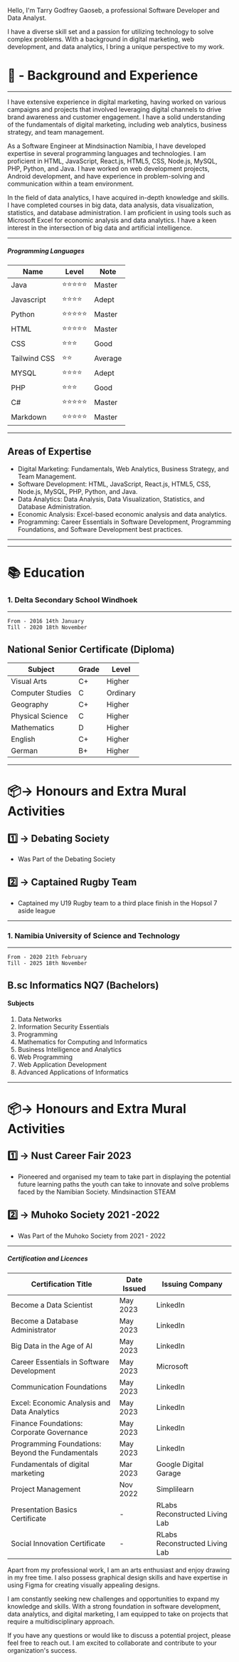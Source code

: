 




Hello, I'm Tarry Godfrey Gaoseb, a professional Software Developer and Data Analyst.

 I have a diverse skill set and a passion for utilizing technology to solve complex problems. With a background in digital marketing, web development, and data analytics, I bring a unique perspective to my work.



# 🚀 - Background and Experience
---
I have extensive experience in digital marketing, having worked on various campaigns and projects that involved leveraging digital channels to drive brand awareness and customer engagement. I have a solid understanding of the fundamentals of digital marketing, including web analytics, business strategy, and team management.

As a Software Engineer at Mindsinaction Namibia, I have developed expertise in several programming languages and technologies. I am proficient in HTML, JavaScript, React.js, HTML5, CSS, Node.js, MySQL, PHP, Python, and Java. I have worked on web development projects, Android development, and have experience in problem-solving and communication within a team environment.

In the field of data analytics, I have acquired in-depth knowledge and skills. I have completed courses in big data, data analysis, data visualization, statistics, and database administration. I am proficient in using tools such as Microsoft Excel for economic analysis and data analytics. I have a keen interest in the intersection of big data and artificial intelligence.

---
##### Programming Languages
| Name         | Level      | Note                                                                         |
| ------------ | ---------- | ---------------------------------------------------------------------------- |
| Java         | ⭐⭐⭐⭐⭐ | Master  | 
| Javascript   | ⭐⭐⭐⭐   |   Adept                                                                          |
| Python       | ⭐⭐⭐⭐⭐ |   Master                                                                           |
| HTML         | ⭐⭐⭐⭐⭐ |   Master                                                                           |
| CSS          | ⭐⭐⭐     |    Good                                                                          |
| Tailwind CSS | ⭐⭐       |   Average                                                                           |
| MYSQL        | ⭐⭐⭐⭐   |    Adept                                                                          |
| PHP          | ⭐⭐⭐     |   Good                                                                           |
| C#           | ⭐⭐⭐⭐⭐ |   Master                                                                           |
| Markdown     | ⭐⭐⭐⭐⭐ |     Master                                                                         |

---
## Areas of Expertise

- Digital Marketing: Fundamentals, Web Analytics, Business Strategy, and Team Management.
- Software Development: HTML, JavaScript, React.js, HTML5, CSS, Node.js, MySQL, PHP, Python, and Java.
- Data Analytics: Data Analysis, Data Visualization, Statistics, and Database Administration.
- Economic Analysis: Excel-based economic analysis and data analytics.
- Programming: Career Essentials in Software Development, Programming Foundations, and Software Development best practices.
---


--- 
# 📚 Education
### 1. Delta Secondary School Windhoek
---
```
From - 2016 14th January 
Till - 2020 18th November
```
## National Senior Certificate (Diploma)
| Subject          | Grade | Level    |
| ---------------- |:----- | -------- |
| Visual Arts      | C+    | Higher   |
| Computer Studies | C     | Ordinary |
| Geography        | C+    | Higher   |
| Physical Science | C     | Higher   |
| Mathematics      | D     | Higher |
| English          | C+    | Higher   |
| German           | B+    | Higher   |

--- 
# 📦-> Honours and Extra Mural Activities

## 1️⃣ -> Debating Society
- Was Part of the Debating Society

## 2️⃣ -> Captained Rugby Team
- Captained my U19 Rugby team to a third place finish in the Hopsol 7 aside league
---
### 1. Namibia University of Science and Technology
---
```
From - 2020 21th February 
Till - 2025 18th November
```
## B.sc Informatics NQ7 (Bachelors)
#### Subjects
1. Data Networks
2. Information Security Essentials
3. Programming
4. Mathematics for Computing and Informatics
5. Business Intelligence and Analytics
6. Web Programming
7. Web Application Development
8. Advanced Applications of Informatics

--- 
# 📦-> Honours and Extra Mural Activities

## 1️⃣ -> Nust Career Fair 2023
- Pioneered and organised my team to take part in displaying the potential future learning paths the youth can take to innovate and solve problems faced by the Namibian Society. Mindsinaction STEAM

## 2️⃣ -> Muhoko Society 2021 -2022
- Was Part of the Muhoko Society from 2021 - 2022
--- 
##### Certification and Licences

| Certification Title                                 | Date Issued | Issuing Company                                   |
|-----------------------------------------------------|-------------|--------------------------------------------------|
| Become a Data Scientist                             | May 2023    | LinkedIn                                         |
| Become a Database Administrator                     | May 2023    | LinkedIn                                         |
| Big Data in the Age of AI                           | May 2023    | LinkedIn                                         |
| Career Essentials in Software Development           | May 2023    | Microsoft                                        |
| Communication Foundations                           | May 2023    | LinkedIn                                         |
| Excel: Economic Analysis and Data Analytics         | May 2023    | LinkedIn                                         |
| Finance Foundations: Corporate Governance           | May 2023    | LinkedIn                                         |
| Programming Foundations: Beyond the Fundamentals    | May 2023    | LinkedIn                                         |
| Fundamentals of digital marketing                   | Mar 2023    | Google Digital Garage                            |
| Project Management                                  | Nov 2022    | Simplilearn                                      |
| Presentation Basics Certificate                     | -           | RLabs Reconstructed Living Lab                  |
| Social Innovation Certificate                       | -           | RLabs Reconstructed Living Lab                  |

Apart from my professional work, I am an arts enthusiast and enjoy drawing in my free time. I also possess graphical design skills and have expertise in using Figma for creating visually appealing designs.

I am constantly seeking new challenges and opportunities to expand my knowledge and skills. With a strong foundation in software development, data analytics, and digital marketing, I am equipped to take on projects that require a multidisciplinary approach.

If you have any questions or would like to discuss a potential project, please feel free to reach out. I am excited to collaborate and contribute to your organization's success.

